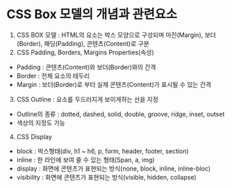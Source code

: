 # CSS Box 모델의 개념과 관련요소
1. CSS BOX 모델 : HTML의 요소는 박스 모양으로 구성되며 마진(Margin), 보더(Border), 패딩(Padding), 콘텐츠(Content)로 구분
2. CSS Padding, Borders, Margins Properties(속성)
- Padding : 콘텐츠(Content)와 보더(Border)와의 간격
- Border : 전체 요소의 테두리
- Margin : 보더(Border)로 부터 실제 콘텐츠(Content)가 표시될 수 있는 간격
3. CSS Outline : 요소를 두드러지게 보이게하는 선을 지정
- Outline의 종류 : dotted, dashed, solid, double, groove, ridge, inset, outset
- 색상의 지정도 가능
4. CSS Display
- block : 박스형태(div, h1 ~ h6, p, form, header, footer, section)
- inline : 한 라인에 보여 줄 수 있는 형태(Span, a, img)
- display : 화면에 콘텐츠가 표현되는 방식(none, block, inline, inline-bloc)
- visibility : 화면에 콘텐츠가 표현되는 방식(visible, hidden, collapse)